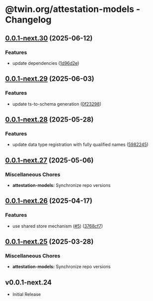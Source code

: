 # @twin.org/attestation-models - Changelog

## [0.0.1-next.30](https://github.com/twinfoundation/attestation/compare/attestation-models-v0.0.1-next.29...attestation-models-v0.0.1-next.30) (2025-06-12)


### Features

* update dependencies ([1d96d2e](https://github.com/twinfoundation/attestation/commit/1d96d2ee6e81a30396980f6f5e16e9658710d32d))

## [0.0.1-next.29](https://github.com/twinfoundation/attestation/compare/attestation-models-v0.0.1-next.28...attestation-models-v0.0.1-next.29) (2025-06-03)


### Features

* update ts-to-schema generation ([0f23298](https://github.com/twinfoundation/attestation/commit/0f23298f6e8accb19c0faaf74220cce02155b48a))

## [0.0.1-next.28](https://github.com/twinfoundation/attestation/compare/attestation-models-v0.0.1-next.27...attestation-models-v0.0.1-next.28) (2025-05-28)


### Features

* update data type registration with fully qualified names ([5982245](https://github.com/twinfoundation/attestation/commit/59822454a027a9c6dfa72ffa9aabb9622b925929))

## [0.0.1-next.27](https://github.com/twinfoundation/attestation/compare/attestation-models-v0.0.1-next.26...attestation-models-v0.0.1-next.27) (2025-05-06)


### Miscellaneous Chores

* **attestation-models:** Synchronize repo versions

## [0.0.1-next.26](https://github.com/twinfoundation/attestation/compare/attestation-models-v0.0.1-next.25...attestation-models-v0.0.1-next.26) (2025-04-17)


### Features

* use shared store mechanism ([#5](https://github.com/twinfoundation/attestation/issues/5)) ([3768cf7](https://github.com/twinfoundation/attestation/commit/3768cf7214d30a5429b7b08190539b517d7fafa0))

## [0.0.1-next.25](https://github.com/twinfoundation/attestation/compare/attestation-models-v0.0.1-next.24...attestation-models-v0.0.1-next.25) (2025-03-28)


### Miscellaneous Chores

* **attestation-models:** Synchronize repo versions

## v0.0.1-next.24

- Initial Release
